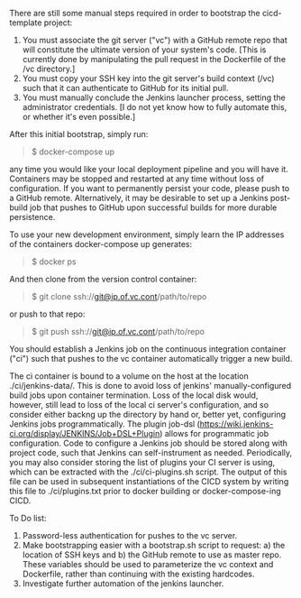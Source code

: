 There are still some manual steps required in order to bootstrap the cicd-template project: 
1) You must associate the git server ("vc") with a GitHub remote repo that will constitute the ultimate version of your system's code.  [This is currently done by manipulating the pull request in the Dockerfile of the /vc directory.]
2) You must copy your SSH key into the git server's build context (/vc) such that it can authenticate to GitHub for its initial pull.
3) You must manually conclude the Jenkins launcher process, setting the administrator credentials.  [I do not yet know how to fully automate this, or whether it's even possible.] 

After this initial bootstrap, simply run:
> $ docker-compose up

any time you would like your local deployment pipeline and you will have it.  Containers may be stopped and restarted at any time without loss of configuration.  If you want to permanently persist your code, please push to a GitHub remote.  Alternatively, it may be desirable to set up a Jenkins post-build job that pushes to GitHub upon successful builds for more durable persistence.  

To use your new development environment, simply learn the IP addresses of the containers docker-compose up generates:
> $ docker ps

And then clone from the version control container:
> $ git clone ssh://git@ip.of.vc.cont/path/to/repo

or push to that repo:
> $ git push ssh://git@ip.of.vc.cont/path/to/repo

You should establish a Jenkins job on the continuous integration container ("ci") such that pushes to the vc container automatically trigger a new build.

The ci container is bound to a volume on the host at the location ./ci/jenkins-data/.  This is done to avoid loss of jenkins' manually-configured build jobs upon container termination.  Loss of the local disk would, however, still lead to loss of the local ci server's configuration, and so consider either backng up the directory by hand or, better yet, configuring Jenkins jobs programmatically.  The plugin job-dsl (https://wiki.jenkins-ci.org/display/JENKINS/Job+DSL+Plugin) allows for programmatic job configuration.  Code to configure a Jenkins job should be stored along with project code, such that Jenkins can self-instrument as needed.  Periodically, you may also consider storing the list of plugins your CI server is using, which can be extracted with the ./ci/ci-plugins.sh script.  The output of this file can be used in subsequent instantiations of the CICD system by writing this file to ./ci/plugins.txt prior to docker building or docker-compose-ing CICD. 

To Do list:
1) Password-less authentication for pushes to the vc server.
2) Make bootstrapping easier with a bootstrap.sh script to request: a) the location of SSH keys and b) the GitHub remote to use as master repo.  These variables should be used to parameterize the vc context and Dockerfile, rather than continuing with the existing hardcodes.
3) Investigate further automation of the jenkins launcher.

